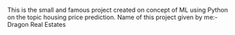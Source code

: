 This is the small and famous project created on concept of ML using Python on the topic housing price prediction.
Name of this project given by me:- Dragon Real Estates 
